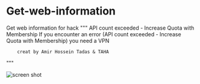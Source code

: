 # Get-web-information
Get web information for hack
"""
        API count exceeded - Increase Quota with Membership
        If you encounter an error (API count exceeded - Increase Quota with Membership)   you need a VPN


        creat by Amir Hossein Tadas & TAHA
"""

![screen shot](https://user-images.githubusercontent.com/83164596/119041800-4e1e2f00-b9cc-11eb-9ed4-7edfa4dd39d5.PNG)
